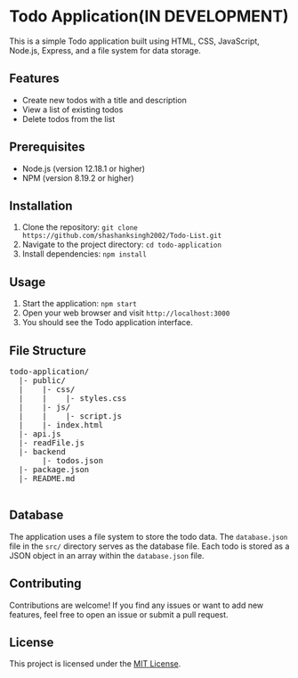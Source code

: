 <!DOCTYPE html>
<html>

<head>
  <meta charset="UTF-8">
  <meta name="viewport" content="width=device-width, initial-scale=1.0">
</head>

<body>
  <h1>Todo Application(IN DEVELOPMENT)</h1>
  <p>This is a simple Todo application built using HTML, CSS, JavaScript, Node.js, Express, and a file system for data storage.</p>

  <h2>Features</h2>
  <ul>
    <li>Create new todos with a title and description</li>
    <li>View a list of existing todos</li>
    <li>Delete todos from the list</li>
  </ul>

  <h2>Prerequisites</h2>
  <ul>
    <li>Node.js (version 12.18.1 or higher)</li>
    <li>NPM (version 8.19.2 or higher)</li>
  </ul>

  <h2>Installation</h2>
  <ol>
    <li>Clone the repository: <code>git clone https://github.com/shashanksingh2002/Todo-List.git</code></li>
    <li>Navigate to the project directory: <code>cd todo-application</code></li>
    <li>Install dependencies: <code>npm install</code></li>
  </ol>

  <h2>Usage</h2>
  <ol>
    <li>Start the application: <code>npm start</code></li>
    <li>Open your web browser and visit <code>http://localhost:3000</code></li>
    <li>You should see the Todo application interface.</li>
  </ol>

  <h2>File Structure</h2>
  <pre>
todo-application/
  |- public/
  |    |- css/
  |    |    |- styles.css
  |    |- js/
  |    |    |- script.js
  |    |- index.html
  |- api.js
  |- readFile.js
  |- backend
       |- todos.json
  |- package.json
  |- README.md
  </pre>

  <h2>Database</h2>
  <p>The application uses a file system to store the todo data. The <code>database.json</code> file in the <code>src/</code>
    directory serves as the database file. Each todo is stored as a JSON object in an array within the <code>database.json</code>
    file.</p>

  <h2>Contributing</h2>
  <p>Contributions are welcome! If you find any issues or want to add new features, feel free to open an issue or submit a
    pull request.</p>

  <h2>License</h2>
  <p>This project is licensed under the <a href="https://opensource.org/licenses/MIT">MIT License</a>.</p>
</body>

</html>
